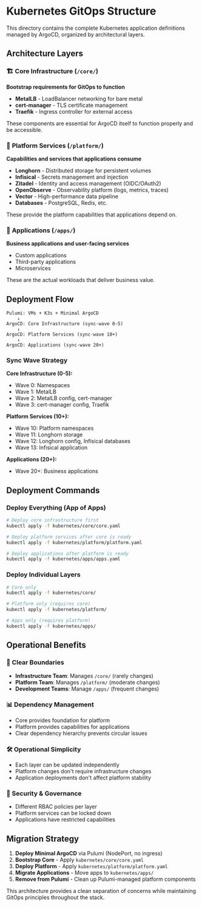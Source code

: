 # Kubernetes GitOps Structure

This directory contains the complete Kubernetes application definitions managed by ArgoCD, organized by architectural layers.

## Architecture Layers

### 🏗️ **Core Infrastructure** (`/core/`)
**Bootstrap requirements for GitOps to function**

- **MetalLB** - LoadBalancer networking for bare metal
- **cert-manager** - TLS certificate management
- **Traefik** - Ingress controller for external access

These components are essential for ArgoCD itself to function properly and be accessible.

### 🔧 **Platform Services** (`/platform/`) 
**Capabilities and services that applications consume**

- **Longhorn** - Distributed storage for persistent volumes
- **Infisical** - Secrets management and injection
- **Zitadel** - Identity and access management (OIDC/OAuth2)
- **OpenObserve** - Observability platform (logs, metrics, traces)
- **Vector** - High-performance data pipeline
- **Databases** - PostgreSQL, Redis, etc.

These provide the platform capabilities that applications depend on.

### 📱 **Applications** (`/apps/`)
**Business applications and user-facing services**

- Custom applications
- Third-party applications
- Microservices

These are the actual workloads that deliver business value.

## Deployment Flow

```
Pulumi: VMs + K3s + Minimal ArgoCD
    ↓
ArgoCD: Core Infrastructure (sync-wave 0-5)
    ↓  
ArgoCD: Platform Services (sync-wave 10+)
    ↓
ArgoCD: Applications (sync-wave 20+)
```

### Sync Wave Strategy

**Core Infrastructure (0-5):**
- Wave 0: Namespaces
- Wave 1: MetalLB
- Wave 2: MetalLB config, cert-manager  
- Wave 3: cert-manager config, Traefik

**Platform Services (10+):**
- Wave 10: Platform namespaces
- Wave 11: Longhorn storage
- Wave 12: Longhorn config, Infisical databases
- Wave 13: Infisical application

**Applications (20+):**
- Wave 20+: Business applications

## Deployment Commands

### Deploy Everything (App of Apps)
```bash
# Deploy core infrastructure first
kubectl apply -f kubernetes/core/core.yaml

# Deploy platform services after core is ready
kubectl apply -f kubernetes/platform/platform.yaml

# Deploy applications after platform is ready  
kubectl apply -f kubernetes/apps/apps.yaml
```

### Deploy Individual Layers
```bash
# Core only
kubectl apply -f kubernetes/core/

# Platform only (requires core)
kubectl apply -f kubernetes/platform/

# Apps only (requires platform)
kubectl apply -f kubernetes/apps/
```

## Operational Benefits

### **🔄 Clear Boundaries**
- **Infrastructure Team**: Manages `/core/` (rarely changes)
- **Platform Team**: Manages `/platform/` (moderate changes)
- **Development Teams**: Manage `/apps/` (frequent changes)

### **📊 Dependency Management**
- Core provides foundation for platform
- Platform provides capabilities for applications
- Clear dependency hierarchy prevents circular issues

### **🛠️ Operational Simplicity**
- Each layer can be updated independently
- Platform changes don't require infrastructure changes
- Application deployments don't affect platform stability

### **🔐 Security & Governance**
- Different RBAC policies per layer
- Platform services can be locked down
- Applications have restricted capabilities

## Migration Strategy

1. **Deploy Minimal ArgoCD** via Pulumi (NodePort, no ingress)
2. **Bootstrap Core** - Apply `kubernetes/core/core.yaml`
3. **Deploy Platform** - Apply `kubernetes/platform/platform.yaml`  
4. **Migrate Applications** - Move apps to `kubernetes/apps/`
5. **Remove from Pulumi** - Clean up Pulumi-managed platform components

This architecture provides a clean separation of concerns while maintaining GitOps principles throughout the stack.